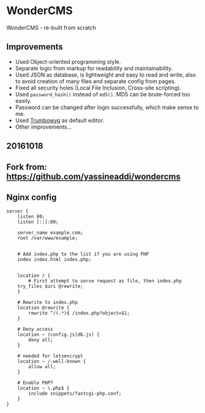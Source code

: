 # WonderCMS
WonderCMS - re-built from scratch

## Improvements
- Used Object-oriented programming style.
- Separate logic from markup for readability and maintainability.
- Used JSON as database, is lightweight and easy to read and write, also to avoid creation of many files and separate config from pages.
- Fixed all security holes (Local File Inclusion, Cross-site scripting).
- Used `password_hash()` instead of `md5()`. MD5 can be brute-forced too easily.
- Password can be changed after login successfully, which make sense to me.
- Used [Trumbowyg](https://alex-d.github.io/Trumbowyg) as default editor.
- Other improvements...

## 20161018
## Fork from: https://github.com/yassineaddi/wondercms


## Nginx config
    server {
        listen 80;
        listen [::]:80;
        
        server_name example.com;
        root /var/www/example;
    
    
        # Add index.php to the list if you are using PHP
        index index.html index.php;
    
    
        location / {
            # First attempt to serve request as file, then index.php
    	try_files $uri @rewrite;
        }
    
        # Rewrite to index.php
        location @rewrite {
            rewrite ^/(.*)$ /index.php?object=$1;
        }
    
        # Deny access 
        location ~ (config.js|db.js) {
            deny all;
        }
    
        # needed for letsencrypt
        location ~ /.well-known {
            allow all;
        }
    
        # Enable PHP7 
        location ~ \.php$ {
            include snippets/fastcgi-php.conf;
        }
    }


